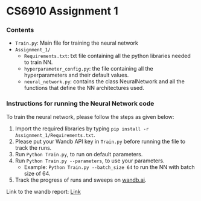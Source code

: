 # CS6910 Assignment 1

### Contents
- `Train.py`: Main file for training the neural network
- `Assignment_1/`
  - `Requirements.txt`: txt file containing all the python libraries needed to train NN.
  - `hyperparameter_config.py`: the file containing all the hyperparameters and their default values.
  - `neural_network.py`: contains the class NeuralNetwork and all the functions that define the NN architectures used.

### Instructions for running the Neural Network code
To train the neural network, please follow the steps as given below:
1. Import the required libraries by typing `pip install -r Assignment_1/Requirements.txt`.
2. Please put your Wandb API key in `Train.py` before running the file to track the runs.
3. Run `Python Train.py`, to run on default parameters.
4. Run `Python Train.py --parameters`, to use your parameters.
   - Example: `Python Train.py --batch_size 64` to run the NN with batch size of 64.
5. Track the progress of runs and sweeps on [wandb.ai](https://wandb.ai/home).

Link to the wandb report: [Link](https://wandb.ai/cs23m024-gaurav/CS6910_Assignment_1/reports/Copy-of-oikantik-s-CS6910-Assignment-1--Vmlldzo3MTYxODMy)
